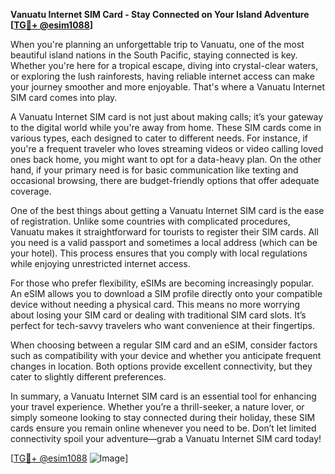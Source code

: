 **Vanuatu Internet SIM Card - Stay Connected on Your Island Adventure [[TG💪+ @esim1088](https://t.me/s/esim1088)]**

When you're planning an unforgettable trip to Vanuatu, one of the most beautiful island nations in the South Pacific, staying connected is key. Whether you're here for a tropical escape, diving into crystal-clear waters, or exploring the lush rainforests, having reliable internet access can make your journey smoother and more enjoyable. That's where a Vanuatu Internet SIM card comes into play.

A Vanuatu Internet SIM card is not just about making calls; it’s your gateway to the digital world while you're away from home. These SIM cards come in various types, each designed to cater to different needs. For instance, if you're a frequent traveler who loves streaming videos or video calling loved ones back home, you might want to opt for a data-heavy plan. On the other hand, if your primary need is for basic communication like texting and occasional browsing, there are budget-friendly options that offer adequate coverage.

One of the best things about getting a Vanuatu Internet SIM card is the ease of registration. Unlike some countries with complicated procedures, Vanuatu makes it straightforward for tourists to register their SIM cards. All you need is a valid passport and sometimes a local address (which can be your hotel). This process ensures that you comply with local regulations while enjoying unrestricted internet access.

For those who prefer flexibility, eSIMs are becoming increasingly popular. An eSIM allows you to download a SIM profile directly onto your compatible device without needing a physical card. This means no more worrying about losing your SIM card or dealing with traditional SIM card slots. It’s perfect for tech-savvy travelers who want convenience at their fingertips.

When choosing between a regular SIM card and an eSIM, consider factors such as compatibility with your device and whether you anticipate frequent changes in location. Both options provide excellent connectivity, but they cater to slightly different preferences.

In summary, a Vanuatu Internet SIM card is an essential tool for enhancing your travel experience. Whether you’re a thrill-seeker, a nature lover, or simply someone looking to stay connected during their holiday, these SIM cards ensure you remain online whenever you need to be. Don’t let limited connectivity spoil your adventure—grab a Vanuatu Internet SIM card today!

[[TG💪+ @esim1088](https://t.me/s/esim1088) ![Image](https://i.postimg.cc/Y0z9fWf4/image.png)]